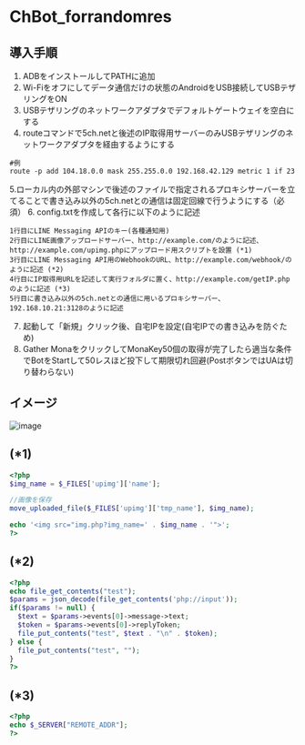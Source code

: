# ChBot_forrandomres

## 導入手順
1. ADBをインストールしてPATHに追加
2. Wi-Fiをオフにしてデータ通信だけの状態のAndroidをUSB接続してUSBテザリングをON
3. USBテザリングのネットワークアダプタでデフォルトゲートウェイを空白にする
4. routeコマンドで5ch.netと後述のIP取得用サーバーのみUSBテザリングのネットワークアダプタを経由するようにする
```
#例
route -p add 104.18.0.0 mask 255.255.0.0 192.168.42.129 metric 1 if 23
```
5.ローカル内の外部マシンで後述のファイルで指定されるプロキシサーバーを立てることで書き込み以外の5ch.netとの通信は固定回線で行うようにする（必須）
6. config.txtを作成して各行に以下のように記述
```
1行目にLINE Messaging APIのキー(各種通知用)
2行目にLINE画像アップロードサーバー、http://example.com/のように記述、http://example.com/upimg.phpにアップロード用スクリプトを設置 (*1)
3行目にLINE Messaging API用のWebhookのURL、http://example.com/webhook/のように記述 (*2)
4行目にIP取得用URLを記述して実行フォルダに置く、http://example.com/getIP.phpのように記述 (*3)
5行目に書き込み以外の5ch.netとの通信に用いるプロキシサーバー、192.168.10.21:3128のように記述
```
7. 起動して「新規」クリック後、自宅IPを設定(自宅IPでの書き込みを防ぐため)
8. Gather MonaをクリックしてMonaKey50個の取得が完了したら適当な条件でBotをStartして50レスほど投下して期限切れ回避(PostボタンではUAは切り替わらない)

## イメージ
![image](https://user-images.githubusercontent.com/34737991/166092768-45a3d494-f041-42cd-9b04-076a55c6199c.png)

## (*1)
~~~PHP
<?php
$img_name = $_FILES['upimg']['name'];

//画像を保存
move_uploaded_file($_FILES['upimg']['tmp_name'], $img_name);

echo '<img src="img.php?img_name=' . $img_name . '">';
?>
~~~

## (*2)
~~~PHP
<?php
echo file_get_contents("test");
$params = json_decode(file_get_contents('php://input'));
if($params != null) {
  $text = $params->events[0]->message->text;
  $token = $params->events[0]->replyToken;
  file_put_contents("test", $text . "\n" . $token);
} else {
  file_put_contents("test", "");
}
?>
~~~

## (*3)
~~~PHP
<?php
echo $_SERVER["REMOTE_ADDR"];
?>
~~~
